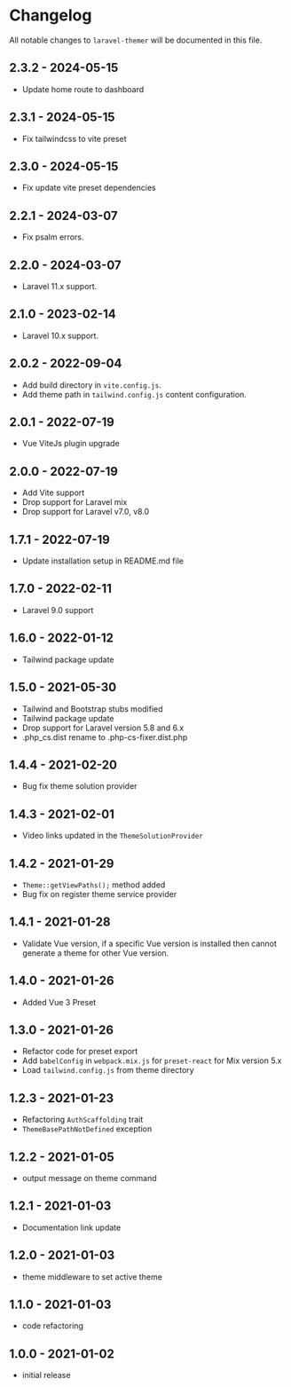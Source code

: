 # Changelog

All notable changes to `laravel-themer` will be documented in this file.

## 2.3.2 - 2024-05-15
- Update home route to dashboard

## 2.3.1 - 2024-05-15
- Fix tailwindcss to vite preset

## 2.3.0 - 2024-05-15
- Fix update vite preset dependencies

## 2.2.1 - 2024-03-07
- Fix psalm errors.

## 2.2.0 - 2024-03-07
- Laravel 11.x support.

## 2.1.0 - 2023-02-14
- Laravel 10.x support.

## 2.0.2 - 2022-09-04
- Add build directory in `vite.config.js`.
- Add theme path in `tailwind.config.js` content configuration.

## 2.0.1 - 2022-07-19
- Vue ViteJs plugin upgrade

## 2.0.0 - 2022-07-19
- Add Vite support
- Drop support for Laravel mix
- Drop support for Laravel v7.0, v8.0

## 1.7.1 - 2022-07-19
- Update installation setup in README.md file

## 1.7.0 - 2022-02-11
- Laravel 9.0 support

## 1.6.0 - 2022-01-12
- Tailwind package update

## 1.5.0 - 2021-05-30
- Tailwind and Bootstrap stubs modified
- Tailwind package update
- Drop support for Laravel version 5.8 and 6.x
- .php_cs.dist rename to .php-cs-fixer.dist.php

## 1.4.4 - 2021-02-20
- Bug fix theme solution provider

## 1.4.3 - 2021-02-01
- Video links updated in the `ThemeSolutionProvider`

## 1.4.2 - 2021-01-29
- `Theme::getViewPaths();` method added
- Bug fix on register theme service provider

## 1.4.1 - 2021-01-28
- Validate Vue version, if a specific Vue version is installed then cannot generate a theme for other Vue version.

## 1.4.0 - 2021-01-26
- Added Vue 3 Preset

## 1.3.0 - 2021-01-26
- Refactor code for preset export
- Add `babelConfig` in `webpack.mix.js` for `preset-react` for Mix version 5.x
- Load `tailwind.config.js` from theme directory

## 1.2.3 - 2021-01-23

- Refactoring `AuthScaffolding` trait
- `ThemeBasePathNotDefined` exception

## 1.2.2 - 2021-01-05

- output message on theme command

## 1.2.1 - 2021-01-03

- Documentation link update

## 1.2.0 - 2021-01-03

- theme middleware to set active theme

## 1.1.0 - 2021-01-03

- code refactoring

## 1.0.0 - 2021-01-02

- initial release
